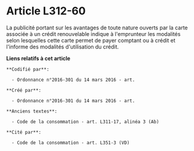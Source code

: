 # Article L312-60

La publicité portant sur les avantages de toute nature ouverts par la carte associée à un crédit renouvelable indique à
l'emprunteur les modalités selon lesquelles cette carte permet de payer comptant ou à crédit et l'informe des modalités
d'utilisation du crédit.

**Liens relatifs à cet article**

	**Codifié par**:

	  - Ordonnance n°2016-301 du 14 mars 2016 - art.

	**Créé par**:

	  - Ordonnance n°2016-301 du 14 mars 2016 - art.

	**Anciens textes**:

	  - Code de la consommation - art. L311-17, alinéa 3 (Ab)

	**Cité par**:

	  - Code de la consommation - art. L351-3 (VD)
